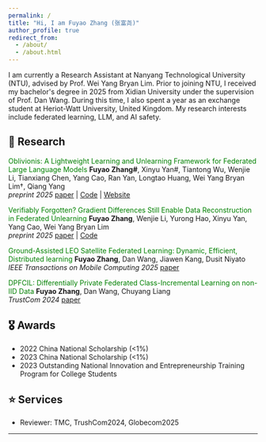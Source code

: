 ```yaml
---
permalink: /
title: "Hi, I am Fuyao Zhang (张富尧)"
author_profile: true
redirect_from: 
  - /about/
  - /about.html
---
```


I am currently a Research Assistant at Nanyang Technological University (NTU), advised by Prof. Wei Yang Bryan Lim. Prior to joining NTU, I received my bachelor's degree in 2025 from Xidian University under the supervision of Prof. Dan Wang. During this time, I also spent a year as an exchange student at Heriot-Watt University, United Kingdom. My research interests include federated learning, LLM, and AI safety.




## 📖 Research

<font color="green"> Oblivionis: A Lightweight Learning and Unlearning Framework for Federated Large Language Models </font>
**Fuyao Zhang#**,  Xinyu Yan#, Tiantong Wu, Wenjie Li, Tianxiang Chen, Yang Cao, Ran Yan, Longtao Huang, Wei Yang Bryan Lim†, Qiang Yang <br>
*preprint 2025* 
[paper](https://www.arxiv.org/abs/2508.08875) | [Code](https://github.com/fyzhang1/Oblivionis) | [Website](https://fyzhang1.github.io/Oblivionis/)

<font color="green"> Verifiably Forgotten? Gradient Differences Still Enable Data Reconstruction in Federated Unlearning </font>
**Fuyao Zhang**, Wenjie Li, Yurong Hao, Xinyu Yan, Yang Cao, Wei Yang Bryan Lim <br>
*preprint 2025*
[paper](https://arxiv.org/abs/2505.11097) | [Code](https://github.com/fyzhang1/IGF)

<font color="green"> Ground-Assisted LEO Satellite Federated Learning: Dynamic, Efficient, Distributed learning </font>
**Fuyao Zhang**, Dan Wang, Jiawen Kang, Dusit Niyato <br>
*IEEE Transactions on Mobile Computing 2025*
[paper](https://ieeexplore.ieee.org/abstract/document/11112763/)

<font color="green"> DPFCIL: Differentially Private Federated Class-Incremental Learning on non-IID Data </font>
**Fuyao Zhang**, Dan Wang, Chuyang Liang <br>
*TrustCom 2024*
[paper](https://ieeexplore.ieee.org/abstract/document/10945069)



## 🎖️ Awards

- 2022 China National Scholarship (<1%)
- 2023 China National Scholarship (<1%)
- 2023 Outstanding National Innovation and Entrepreneurship Training Program for College Students

## ⭐️ Services

- Reviewer: TMC, TrushCom2024, Globecom2025

----------------------------------------------------------
<script type='text/javascript' id='clustrmaps' src='//cdn.clustrmaps.com/map_v2.js?cl=080808&w=500&t=n&d=sXVjKDH_Cuvpclo_IYQa7hJSTUmYJUxdF1saR9e61z8&co=ffffff&cmo=3acc3a&cmn=ff5353&ct=808080'></script>















